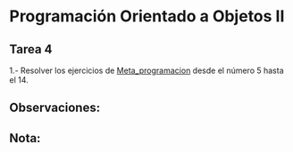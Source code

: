# Programación Orientado a Objetos II

## Tarea 4

1.- Resolver los ejercicios de [Meta_programacion](recursos/Unidad4-Semana6-Ejercicios.pdf) 
desde el número 5 hasta el 14.

Observaciones:
--

Nota:
--

 
